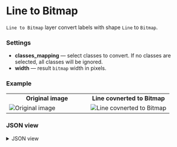 # Line to Bitmap

`Line to Bitmap` layer convert labels with shape `Line` to `Bitmap`.

### Settings

- **classes_mapping** — select classes to convert. If no classes are selected, all classes will be ignored.
- **width** — result `bitmap` width in pixels.

### Example

<table>
<tr>
<td style="text-align:center; width:50%"><strong>Original image</strong></td>
<td style="text-align:center; width:50%"><strong>Line covnerted to Bitmap</strong></td>
</tr>
<tr>
<td> <img src="https://github.com/supervisely-ecosystem/ml-nodes/assets/48913536/2a181111-2ef9-406f-b076-57b0708d7b34" alt="Original image" /> </td>
<td> <img src="https://github.com/supervisely-ecosystem/ml-nodes/assets/48913536/c658e27e-4827-4d9d-bc89-d7542f4ea571" alt="Line covnerted to Bitmap" /> </td>
</tr>
</table>

### JSON view

<details>
  <summary>JSON view</summary>
```json
{
  "action": "line2bitmap",
  "src": ["$data_1"],
  "dst": "$line2bitmap_2",
  "settings": {
      "classes_mapping": {
          "Crossing": "Crossing",
          "__other__": "__ignore__"
      },
      "width": 15
  }
}
```
</details>
